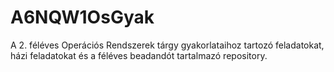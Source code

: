 # A6NQW1OsGyak

A 2. féléves Operációs Rendszerek tárgy gyakorlataihoz tartozó feladatokat, házi feladatokat és a féléves beadandót tartalmazó repository.
